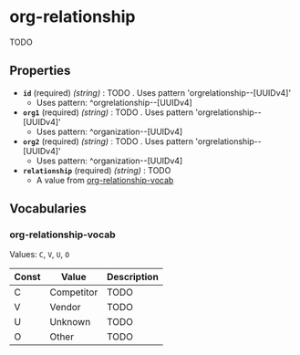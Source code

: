 # org-relationship
TODO

## Properties
- **`id`** (required) *(string)* : TODO . Uses pattern 'orgrelationship--[UUIDv4]'
	- Uses pattern: ^orgrelationship--[UUIDv4]
- **`org1`** (required) *(string)* : TODO . Uses pattern 'orgrelationship--[UUIDv4]'
	- Uses pattern: ^organization--[UUIDv4]
- **`org2`** (required) *(string)* : TODO . Uses pattern 'orgrelationship--[UUIDv4]'
	- Uses pattern: ^organization--[UUIDv4]
- **`relationship`** (required) *(string)* : TODO
	- A value from [org-relationship-vocab](#org-relationship-vocab)

## Vocabularies

### org-relationship-vocab

Values: `C`, `V`, `U`, `O`

| Const | Value | Description |
| --- | --- | --- |
| C | Competitor | TODO|
| V | Vendor | TODO|
| U | Unknown | TODO|
| O | Other | TODO|
